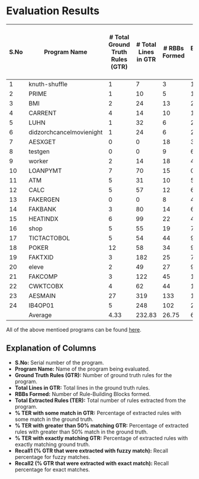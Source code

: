 # Evaluation Results

| S.No | Program Name |# Total Ground Truth Rules (GTR) |# Total Lines in GTR |# RBBs Formed |# Total Extracted Rules (TER) |% TER with some match in GTR |% TER with greater than 50% matching GTR | % TER with exactly matching GTR | Recall1 (% GTR extracted with fuzzy match) | Recall2 (% GTR extracted with exact match) |
|------|--------------|-------------------------|---------------------|-------------|-----------------------------|-------------------------------|-------------------------------------|------------------------------------|-----------------------------------------|-----------------------------------------|
| 1    | knuth-shuffle | 1                       | 7                   | 3           | 1                           | 100                           | 100                                   | 100                                | 100                                     | 100                                     |
| 2    | PRIME        | 1                       | 10                  | 5           | 1                           | 100                           | 100                                   | 100                                | 100                                     | 100                                     |
| 3    | BMI          | 2                       | 24                  | 13          | 2                           | 100                           | 100                                   | 50                                 | 100                                     | 50                                      |
| 4    | CARRENT                    | 4                       | 14                  | 10          | 1                           | 100                           | 100                                   | 0                                  | 75                                      | 0                                       |
| 5    | LUHN                       | 1                       | 32                  | 6           | 2                           | 50                            | 50                                    | 50                                 | 100                                     | 100                                     |
| 6    | didzorchcancelmovienight   | 1                       | 24                  | 6           | 2                           | 0                             | 0                                     | 0                                  | 0                                       | 0                                       |
| 7    | AESXGET                    | 0                       | 0                   | 18          | 3                           | N/A                           | N/A                                   | N/A                                | N/A                                     | N/A                                     |
| 8    | testgen                    | 0                       | 0                   | 9           | 6                           | N/A                           | N/A                                   | N/A                                | N/A                                     | N/A                                     |
| 9    | worker                     | 2                       | 14                  | 18          | 4                           | 25                            | 0                                     | 0                                  | 100                                     | 0                                       |
| 10   | LOANPYMT                   | 7                       | 70                  | 15          | 0                           | 0                             | 0                                     | 0                                  | 0                                       | 0                                       |
| 11   | ATM          | 5                       | 31                  | 10          | 5                           | 100                           | 100                                   | 100                                | 100                                     | 100                                     |
| 12   | CALC         | 5                       | 57                  | 12          | 6                           | 83.33                         | 66.67                                 | 83.33                              | 100                                     | 100                                     |
| 13   | FAKERGEN     | 0                       | 0                   | 8           | 4                           | N/A                           | N/A                                   | N/A                                | N/A                                     | N/A                                     |
| 14   | FAKBANK      | 3                       | 80                  | 14          | 6                           | 66.67                         | 50                                    | 50                                 | 100                                     | 100                                     |
| 15   | HEATINDX     | 6                       | 99                  | 22          | 4                           | 25                            | 25                                    | 0                                  | 50                                      | 0                                       |
| 16   | shop         | 5                       | 55                  | 19          | 7                           | 71.43                         | 71.43                                 | 71.43                              | 100                                     | 100                                     |
| 17   | TICTACTOBOL  | 5                       | 54                  | 44          | 9                           | 55.56                         | 55.56                                 | 33.33                              | 80                                      | 60                                      |
| 18   | POKER        | 12                      | 58                  | 34          | 9                           | 88.89                         | 88.89                                 | 33.33                              | 100                                     | 25                                      |
| 19   | FAKTXID      | 3                       | 182                 | 25          | 7                           | 85.71                         | 85.71                                 | 0                                  | 100                                     | 0                                       |
| 20   | eleve        | 2                       | 49                  | 27          | 9                           | 22.22                         | 22.22                                 | 22.22                              | 100                                     | 100                                     |
| 21   | FAKCOMP      | 3                       | 122                 | 45          | 12                          | 41.67                         | 41.67                                 | 8.33                               | 66.67                                   | 33.33                                   |
| 22   | CWKTCOBX     | 4                       | 62                  | 44          | 10                          | 20                            | 10                                    | 10                                 | 25                                      | 25                                      |
| 23   | AESMAIN      | 27                      | 319                 | 133         | 16                          | 100                           | 100                                   | 6.25                               | 51.85                                   | 11.11                                   |
| 24   | IB4OP01      | 5                       | 248                 | 102         | 24                          | 54.17                         | 54.17                                 | 0                                  | 60                                      | 0                                       |
|     | Average      | 4.33                    | 232.83              | 26.75       | 6.25                        | 61.41                         | 58.16                                 | 34.20                              | 76.60                                   | 47.83                                   |

All of the above mentioed programs can be found [here](https://github.com/Samveg-techie/BusinessRuleExtraction).

## Explanation of Columns

- **S.No:** Serial number of the program.
- **Program Name:** Name of the program being evaluated.
- **Ground Truth Rules (GTR):** Number of ground truth rules for the program.
- **Total Lines in GTR:** Total lines in the ground truth rules.
- **RBBs Formed:** Number of Rule-Building Blocks formed.
- **Total Extracted Rules (TER):** Total number of rules extracted from the program.
- **% TER with some match in GTR:** Percentage of extracted rules with some match in the ground truth.
- **% TER with greater than 50% matching GTR:** Percentage of extracted rules with greater than 50% match in the ground truth.
- **% TER with exactly matching GTR:** Percentage of extracted rules with exactly matching ground truth.
- **Recall1 (% GTR that were extracted with fuzzy match):** Recall percentage for fuzzy matches.
- **Recall2 (% GTR that were extracted with exact match):** Recall percentage for exact matches.
